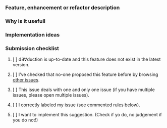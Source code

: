 <!-- Any text between such tags will not appear on the issue. -->

### Feature, enhancement or refactor description

<!-- A clear, precise, concise description of your suggestion. Tell how it
should be / look when finished. -->

### Why is it usefull

<!-- Tell us why this suggestion is useful and worth coding. -->

### Implementation ideas

<!-- Appreciated but optional. Do feel free to provide any implementation
idea, proof or concept, snippet, etc. This will make things easier. Delete the
title if you leave this section empty. -->

### Submission checklist

1. [ ] d∃∀duction is up-to-date and this feature does not exist in the latest
   version.
2. [ ] I've checked that no-one proposed this feature before by browsing [other
   issues](https://github.com/dEAduction/dEAduction/issues).
3. [ ] This issue deals with one and only one issue (if you have multiple
   issues, please open multiple issues).
4. [ ] I correctly labeled my issue (see commented rules below).
5. [ ] I want to implement this suggestion. (Check if yo do, no judgement if
   you do not!)

   <!-- Issues labels rules. Include one and only one of the following Area
   labels:
   - area::code
   - area::courses files
   - area::doc
   - area::install
   - area::snippets
   - area::teaching
   - area::tests
   - area::tools
   - area::ui

   Include one and only one of the following Type labels:
   - type::new feature
   - type::enhancement
   - type::refactor
   -->

<!-- THANK YOU, for taking the time to write this issue! -->
